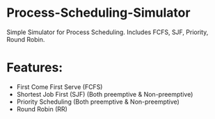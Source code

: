 # Process-Scheduling-Simulator
Simple Simulator for Process Scheduling. Includes FCFS, SJF, Priority, Round Robin. 
# Features: 
- First Come First Serve (FCFS)
- Shortest Job First (SJF) (Both preemptive & Non-preemptive)
- Priority Scheduling (Both preemptive & Non-preemptive)
- Round Robin (RR)
